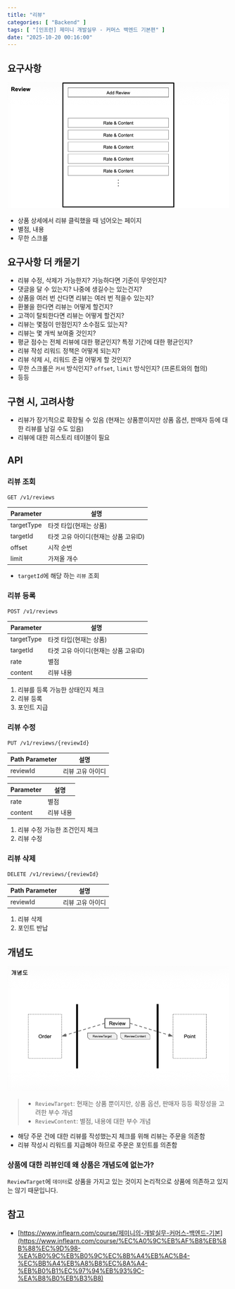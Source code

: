 ```yaml
---
title: "리뷰"
categories: [ "Backend" ]
tags: [ "[인프런] 제미니 개발실무 - 커머스 백엔드 기본편" ]
date: "2025-10-20 00:16:00"
---
```


## 요구사항

![](/assets/img/posts/2025/10/2025-10-20-리뷰/135270141539333.png)

- 상품 상세에서 리뷰 클릭했을 때 넘어오는 페이지
- 별점, 내용
- 무한 스크롤

## 요구사항 더 캐묻기

- 리뷰 수정, 삭제가 가능한지? 가능하다면 기준이 무엇인지?
- 댓글을 달 수 있는지? 나중에 생길수는 있는건지?
- 상품을 여러 번 산다면 리뷰는 여러 번 적을수 있는지?
- 환불을 한다면 리뷰는 어떻게 할건지?
- 고객이 탈퇴한다면 리뷰는 어떻게 할건지?
- 리뷰는 몇점이 만점인지? 소수점도 있는지?
- 리뷰는 몇 개씩 보여줄 것인지?
- 평균 점수는 전체 리뷰에 대한 평균인지? 특정 기간에 대한 평균인지?
- 리뷰 작성 리워드 정책은 어떻게 되는지?
- 리뷰 삭제 시, 리워드 준걸 어떻게 할 것인지?
- 무한 스크롤은 `커서` 방식인지? `offset`, `limit` 방식인지? (프론트와의 협의)
- 등등

## 구현 시, 고려사항

- 리뷰가 장기적으로 확장될 수 있음 (현재는 상품뿐이지만 상품 옵션, 판매자 등에 대한 리뷰를 남길 수도 있음)
- 리뷰에 대한 히스토리 테이블이 필요

## API

### 리뷰 조회

```bash
GET /v1/reviews
```

| Parameter  | 설명                     |
|------------|------------------------|
| targetType | 타겟 타입(현재는 상품)          |
| targetId   | 타겟 고유 아이디(현재는 상품 고유ID) |
| offset     | 시작 순번                  |
| limit      | 가져올 개수                 |

- `targetId`에 해당 하는 `리뷰` 조회

### 리뷰 등록

```bash
POST /v1/reviews
```

| Parameter  | 설명                     |
|------------|------------------------|
| targetType | 타겟 타입(현재는 상품)          |
| targetId   | 타겟 고유 아이디(현재는 상품 고유ID) |
| rate       | 별점                     |
| content    | 리뷰 내용                  |

1. 리뷰를 등록 가능한 상태인지 체크
2. 리뷰 등록
3. 포인트 지급

### 리뷰 수정

```bash
PUT /v1/reviews/{reviewId}
```

| Path Parameter | 설명        |
|----------------|-----------|
| reviewId       | 리뷰 고유 아이디 |

| Parameter | 설명    |
|-----------|-------|
| rate      | 별점    |
| content   | 리뷰 내용 |

1. 리뷰 수정 가능한 조건인지 체크
2. 리뷰 수정

### 리뷰 삭제

```bash
DELETE /v1/reviews/{reviewId}
```

| Path Parameter | 설명        |
|----------------|-----------|
| reviewId       | 리뷰 고유 아이디 |

1. 리뷰 삭제
2. 포인트 반납

## 개념도

![](/assets/img/posts/2025/10/2025-10-20-리뷰/140022376203125.png)

> - `ReviewTarget`: 현재는 상품 뿐이지만, 상품 옵션, 판매자 등등 확장성을 고려한 부수 개념
> - `ReviewContent`: 별점, 내용에 대한 부수 개념

- 해당 주문 건에 대한 리뷰를 작성했는지 체크를 위해 리뷰는 주문을 의존함
- 리뷰 작성시 리워드를 지급해야 하므로 주문은 포인트를 의존함

### 상품에 대한 리뷰인데 왜 상품은 개념도에 없는가?

`ReviewTarget`에 `데이터`로 상품을 가지고 있는 것이지 논리적으로 상품에 의존하고 있지는 않기 때문입니다.

## 참고

- [https://www.inflearn.com/course/제미니의-개발실무-커머스-백엔드-기본](https://www.inflearn.com/course/%EC%A0%9C%EB%AF%B8%EB%8B%88%EC%9D%98-%EA%B0%9C%EB%B0%9C%EC%8B%A4%EB%AC%B4-%EC%BB%A4%EB%A8%B8%EC%8A%A4-%EB%B0%B1%EC%97%94%EB%93%9C-%EA%B8%B0%EB%B3%B8)
